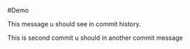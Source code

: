 #Demo 


This message u should see in commit history.



This is second commit u should in another commit message